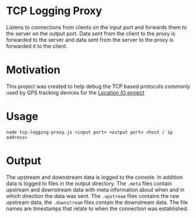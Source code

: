 TCP Logging Proxy
===============
Listens to connections from clients on the input port and forwards them to the server on the output port. Data sent from the client to the proxy is forwarded to the server and data sent from the server to the proxy is forwarded it to the client.

Motivation
========
This project was created to help debug the TCP based protocols commonly used by GPS tracking devices for the [Location IO project](https://github.com/alexbirkett/location.io)

Usage
=====
`node tcp-logging-proxy.js <input port> <output port> <host / ip address>`

Output
======
The upstream and downstream data is logged to the console. In addition data is logged to files in the output directory. The `.meta` files contain upstream and downstream data with meta information about when and in which direction the data was sent. The  `.upstream` files contains the raw upstream data, the `.downstream` files contain the downstream data. The file names are timestamps that relate to when the connection was established.


